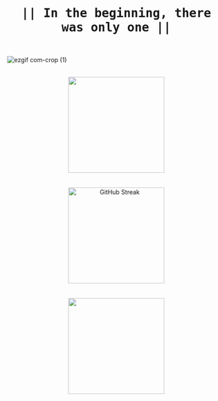 <h1 align="center"><samp>|| In the beginning, there was only one ||</samp></h1>
<br/>

![ezgif com-crop (1)](https://github.com/AndyLow14/AndyLow14/assets/80891206/aa581a2f-f9f6-438d-8cc6-8d068dea0dc9)

<br/>
<div align="center">
<img align="center" src="https://github-readme-stats.vercel.app/api?username=andylow14&show_icons=true&theme=tokyonight&rank_icon=percentile&include_all_commits=true&show=prs_merged&hide=stars,contribs" height="222">
</div>
<br/>
<br/>
<div align="center">
<a align="center" href="https://git.io/streak-stats"><img align="center" height="222" src="https://github-readme-streak-stats.herokuapp.com?user=andylow14&theme=buefy-dark&date_format=j%2Fn%5B%2FY%5D&exclude_days=Sun%2CSat" alt="GitHub Streak" /></a>
</div>
<br/>
<br/>
<div align="center">
<img align="center" src="https://github-readme-stats.vercel.app/api/top-langs/?username=andylow14&size_weight=0.5&count_weight=0.5&layout=compact&theme=tokyonight" height="222">
</div>

